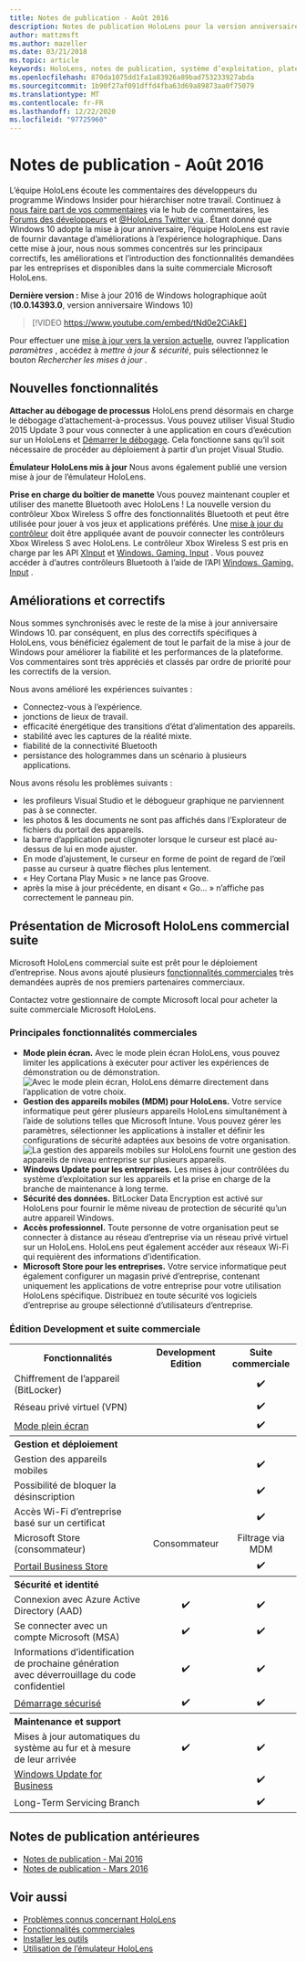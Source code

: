```yaml
---
title: Notes de publication - Août 2016
description: Notes de publication HoloLens pour la version anniversaire de Windows 10 (automne 2016)
author: mattzmsft
ms.author: mazeller
ms.date: 03/21/2018
ms.topic: article
keywords: HoloLens, notes de publication, système d’exploitation, plateforme, fonctionnalités, suite commerciale
ms.openlocfilehash: 870da1075dd1fa1a83926a89bad753233927abda
ms.sourcegitcommit: 1b90f27af091dffd4fba63d69a89873aa0f75079
ms.translationtype: MT
ms.contentlocale: fr-FR
ms.lasthandoff: 12/22/2020
ms.locfileid: "97725960"
---
```

# <a name="release-notes---august-2016"></a>Notes de publication - Août 2016

L’équipe HoloLens écoute les commentaires des développeurs du programme Windows Insider pour hiérarchiser notre travail. Continuez à [nous faire part de vos commentaires](https://docs.microsoft.com/windows/mixed-reality/give-us-feedback) via le hub de commentaires, les [Forums des développeurs](https://forums.hololens.com) et [ @HoloLens Twitter via ](https://twitter.com/hololens). Étant donné que Windows 10 adopte la mise à jour anniversaire, l’équipe HoloLens est ravie de fournir davantage d’améliorations à l’expérience holographique. Dans cette mise à jour, nous nous sommes concentrés sur les principaux correctifs, les améliorations et l’introduction des fonctionnalités demandées par les entreprises et disponibles dans la suite commerciale Microsoft HoloLens.

**Dernière version :** Mise à jour 2016 de Windows holographique août (**10.0.14393.0**, version anniversaire Windows 10)

>[!VIDEO https://www.youtube.com/embed/tNd0e2CiAkE]

Pour effectuer une [mise à jour vers la version actuelle](https://docs.microsoft.com/windows/mixed-reality/updating-hololens), ouvrez l’application *paramètres* , accédez à *mettre à jour & sécurité*, puis sélectionnez le bouton *Rechercher les mises à jour* .

## <a name="new-features"></a>Nouvelles fonctionnalités

**Attacher au débogage de processus** HoloLens prend désormais en charge le débogage d’attachement-à-processus. Vous pouvez utiliser Visual Studio 2015 Update 3 pour vous connecter à une application en cours d’exécution sur un HoloLens et [Démarrer le débogage](https://docs.microsoft.com/windows/mixed-reality/develop/platform-capabilities-and-apis/using-visual-studio#debugging-an-installed-or-running-app). Cela fonctionne sans qu’il soit nécessaire de procéder au déploiement à partir d’un projet Visual Studio.

**Émulateur HoloLens mis à jour** Nous avons également publié une version mise à jour de l’émulateur HoloLens.

**Prise en charge du boîtier de manette** Vous pouvez maintenant coupler et utiliser des manette Bluetooth avec HoloLens ! La nouvelle version du contrôleur Xbox Wireless S offre des fonctionnalités Bluetooth et peut être utilisée pour jouer à vos jeux et applications préférés. Une [mise à jour du contrôleur](https://support.xbox.com/xbox-one/accessories/update-controller-for-stereo-headset-adapter) doit être appliquée avant de pouvoir connecter les contrôleurs Xbox Wireless S avec HoloLens. Le contrôleur Xbox Wireless S est pris en charge par les API [XInput](https://msdn.microsoft.com/library/windows/desktop/hh405053(v=vs.85).aspx) et [Windows. Gaming. Input](https://msdn.microsoft.com/library/windows/apps/windows.gaming.input.aspx) . Vous pouvez accéder à d’autres contrôleurs Bluetooth à l’aide de l’API [Windows. Gaming. Input](https://msdn.microsoft.com/library/windows/apps/windows.gaming.input.aspx) .

## <a name="improvements-and-fixes"></a>Améliorations et correctifs

Nous sommes synchronisés avec le reste de la mise à jour anniversaire Windows 10. par conséquent, en plus des correctifs spécifiques à HoloLens, vous bénéficiez également de tout le parfait de la mise à jour de Windows pour améliorer la fiabilité et les performances de la plateforme. Vos commentaires sont très appréciés et classés par ordre de priorité pour les correctifs de la version.

Nous avons amélioré les expériences suivantes :
* Connectez-vous à l’expérience.
* jonctions de lieux de travail.
* efficacité énergétique des transitions d’état d’alimentation des appareils.
* stabilité avec les captures de la réalité mixte.
* fiabilité de la connectivité Bluetooth
* persistance des hologrammes dans un scénario à plusieurs applications.

Nous avons résolu les problèmes suivants :
* les profileurs Visual Studio et le débogueur graphique ne parviennent pas à se connecter.
* les photos & les documents ne sont pas affichés dans l’Explorateur de fichiers du portail des appareils.
* la barre d’application peut clignoter lorsque le curseur est placé au-dessus de lui en mode ajuster.
* En mode d’ajustement, le curseur en forme de point de regard de l’œil passe au curseur à quatre flèches plus lentement.
* « Hey Cortana Play Music » ne lance pas Groove.
* après la mise à jour précédente, en disant « Go... » n’affiche pas correctement le panneau pin.

## <a name="introducing-microsoft-hololens-commercial-suite"></a>Présentation de Microsoft HoloLens commercial suite

Microsoft HoloLens commercial suite est prêt pour le déploiement d’entreprise. Nous avons ajouté plusieurs [fonctionnalités commerciales](https://docs.microsoft.com/windows/mixed-reality/commercial-features) très demandées auprès de nos premiers partenaires commerciaux.

Contactez votre gestionnaire de compte Microsoft local pour acheter la suite commerciale Microsoft HoloLens.

### <a name="key-commercial-features"></a>Principales fonctionnalités commerciales 

* **Mode plein écran.** Avec le mode plein écran HoloLens, vous pouvez limiter les applications à exécuter pour activer les expériences de démonstration ou de démonstration.<br>
  ![Avec le mode plein écran, HoloLens démarre directement dans l’application de votre choix.](images/201608-kioskmode-400px.png)
* **Gestion des appareils mobiles (MDM) pour HoloLens.** Votre service informatique peut gérer plusieurs appareils HoloLens simultanément à l’aide de solutions telles que Microsoft Intune. Vous pouvez gérer les paramètres, sélectionner les applications à installer et définir les configurations de sécurité adaptées aux besoins de votre organisation.<br>
  ![La gestion des appareils mobiles sur HoloLens fournit une gestion des appareils de niveau entreprise sur plusieurs appareils.](images/201608-enterprisemanagement-400px.png)
* **Windows Update pour les entreprises.** Les mises à jour contrôlées du système d’exploitation sur les appareils et la prise en charge de la branche de maintenance à long terme.
* **Sécurité des données.** BitLocker Data Encryption est activé sur HoloLens pour fournir le même niveau de protection de sécurité qu’un autre appareil Windows.
* **Accès professionnel.** Toute personne de votre organisation peut se connecter à distance au réseau d’entreprise via un réseau privé virtuel sur un HoloLens. HoloLens peut également accéder aux réseaux Wi-Fi qui requièrent des informations d’identification.
* **Microsoft Store pour les entreprises.** Votre service informatique peut également configurer un magasin privé d’entreprise, contenant uniquement les applications de votre entreprise pour votre utilisation HoloLens spécifique. Distribuez en toute sécurité vos logiciels d’entreprise au groupe sélectionné d’utilisateurs d’entreprise.

### <a name="development-edition-vs-commercial-suite"></a>Édition Development et suite commerciale

<table>
<tr>
<th>Fonctionnalités</th><th>Development Edition</th><th>Suite commerciale</th>
</tr><tr>
<td>Chiffrement de l’appareil (BitLocker)</td><td></td><td style="text-align: center;">✔️</td>
</tr><tr>
<td>Réseau privé virtuel (VPN)</td><td></td><td style="text-align: center;">✔️</td>
</tr><tr>
<td><a href="https://docs.microsoft.com/windows/mixed-reality/develop/platform-capabilities-and-apis/using-the-windows-device-portal#kiosk-mode">Mode plein écran</a></td><td></td><td style="text-align: center;">✔️</td>
</tr><tr>
<th colspan="3" style="text-align: left;"> Gestion et déploiement</th>
</tr><tr>
<td>Gestion des appareils mobiles</td><td style="text-align: center;"></td><td style="text-align: center;">✔️</td>
</tr><tr>
<td>Possibilité de bloquer la désinscription</td><td></td><td style="text-align: center;">✔️</td>
</tr><tr>
<td>Accès Wi-Fi d’entreprise basé sur un certificat</td><td></td><td style="text-align: center;">✔️</td>
</tr><tr>
<td>Microsoft Store (consommateur)</td><td style="text-align: center;">Consommateur</td><td style="text-align: center;">Filtrage via MDM</td>
</tr><tr>
<td><a href="https://technet.microsoft.com/itpro/windows/manage/working-with-line-of-business-apps">Portail Business Store</a></td><td></td><td style="text-align: center;">✔️</td>
</tr><tr>
<th colspan="3" style="text-align: left;"> Sécurité et identité</th>
</tr><tr>
<td>Connexion avec Azure Active Directory (AAD)</td><td style="text-align: center;">✔️</td><td style="text-align: center;">✔️</td>
</tr><tr>
<td>Se connecter avec un compte Microsoft (MSA)</td><td style="text-align: center;">✔️</td><td style="text-align: center;">✔️</td>
</tr><tr>
<td>Informations d’identification de prochaine génération avec déverrouillage du code confidentiel</td><td style="text-align: center;">✔️</td><td style="text-align: center;">✔️</td>
</tr><tr>
<td><a href="https://msdn.microsoft.com/windows/hardware/commercialize/manufacture/desktop/secure-boot-overview">Démarrage sécurisé</a></td><td style="text-align: center;">✔️</td><td style="text-align: center;">✔️</td>
</tr><tr>
<th colspan="3" style="text-align: left;"> Maintenance et support</th>
</tr><tr>
<td>Mises à jour automatiques du système au fur et à mesure de leur arrivée</td><td style="text-align: center;">✔️</td><td style="text-align: center;">✔️</td>
</tr><tr>
<td><a href="https://technet.microsoft.com/itpro/windows/plan/windows-update-for-business">Windows Update for Business</a></td><td></td><td style="text-align: center;">✔️</td>
</tr><tr>
<td>Long-Term Servicing Branch</td><td></td><td style="text-align: center;">✔️</td>
</tr>
</table>

## <a name="prior-release-notes"></a>Notes de publication antérieures
* [Notes de publication - Mai 2016](release-notes-may-2016.md)
* [Notes de publication - Mars 2016](release-notes-march-2016.md)

## <a name="see-also"></a>Voir aussi
* [Problèmes connus concernant HoloLens](https://docs.microsoft.com/windows/mixed-reality/hololens-known-issues)
* [Fonctionnalités commerciales](https://docs.microsoft.com/windows/mixed-reality/commercial-features)
* [Installer les outils](https://docs.microsoft.com/windows/mixed-reality/develop/install-the-tools)
* [Utilisation de l’émulateur HoloLens](https://docs.microsoft.com/windows/mixed-reality/develop/platform-capabilities-and-apis/using-the-hololens-emulator)

